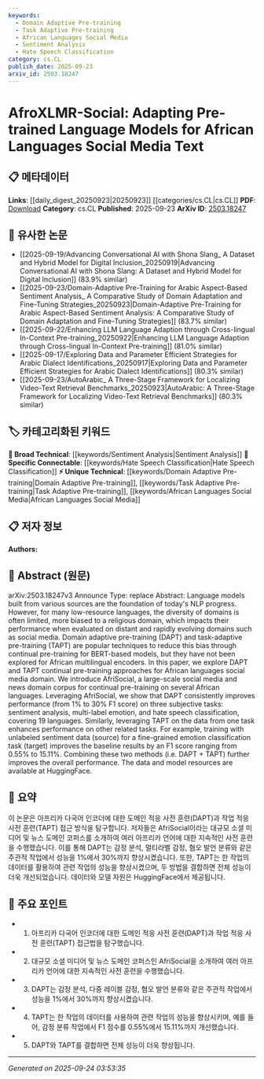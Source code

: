 ```yaml
---
keywords:
  - Domain Adaptive Pre-training
  - Task Adaptive Pre-training
  - African Languages Social Media
  - Sentiment Analysis
  - Hate Speech Classification
category: cs.CL
publish_date: 2025-09-23
arxiv_id: 2503.18247
---
```


<!-- KEYWORD_LINKING_METADATA:
{
  "processed_timestamp": "2025-09-24T03:53:35.186333",
  "vocabulary_version": "1.0",
  "selected_keywords": [
    "Domain Adaptive Pre-training",
    "Task Adaptive Pre-training",
    "African Languages Social Media",
    "Sentiment Analysis",
    "Hate Speech Classification"
  ],
  "rejected_keywords": [],
  "similarity_scores": {
    "Domain Adaptive Pre-training": 0.78,
    "Task Adaptive Pre-training": 0.77,
    "African Languages Social Media": 0.79,
    "Sentiment Analysis": 0.8,
    "Hate Speech Classification": 0.82
  },
  "extraction_method": "AI_prompt_based",
  "budget_applied": true,
  "candidates_json": {
    "candidates": [
      {
        "surface": "Domain Adaptive Pre-training",
        "canonical": "Domain Adaptive Pre-training",
        "aliases": [
          "DAPT"
        ],
        "category": "unique_technical",
        "rationale": "This technique is crucial for improving language model performance in specific domains, enhancing connectivity with domain-specific NLP research.",
        "novelty_score": 0.75,
        "connectivity_score": 0.68,
        "specificity_score": 0.82,
        "link_intent_score": 0.78
      },
      {
        "surface": "Task Adaptive Pre-training",
        "canonical": "Task Adaptive Pre-training",
        "aliases": [
          "TAPT"
        ],
        "category": "unique_technical",
        "rationale": "TAPT is a specialized pre-training approach that links well with task-specific NLP advancements.",
        "novelty_score": 0.72,
        "connectivity_score": 0.65,
        "specificity_score": 0.8,
        "link_intent_score": 0.77
      },
      {
        "surface": "African Languages Social Media",
        "canonical": "African Languages Social Media",
        "aliases": [],
        "category": "unique_technical",
        "rationale": "Focusing on African languages in social media provides unique insights into multilingual NLP challenges.",
        "novelty_score": 0.8,
        "connectivity_score": 0.6,
        "specificity_score": 0.85,
        "link_intent_score": 0.79
      },
      {
        "surface": "Sentiment Analysis",
        "canonical": "Sentiment Analysis",
        "aliases": [],
        "category": "broad_technical",
        "rationale": "A fundamental NLP task that connects to various emotion and opinion mining studies.",
        "novelty_score": 0.45,
        "connectivity_score": 0.85,
        "specificity_score": 0.65,
        "link_intent_score": 0.8
      },
      {
        "surface": "Hate Speech Classification",
        "canonical": "Hate Speech Classification",
        "aliases": [],
        "category": "specific_connectable",
        "rationale": "This task is critical for social media analysis and connects to broader discussions on online safety.",
        "novelty_score": 0.6,
        "connectivity_score": 0.75,
        "specificity_score": 0.78,
        "link_intent_score": 0.82
      }
    ],
    "ban_list_suggestions": [
      "performance",
      "method",
      "experiment"
    ]
  },
  "decisions": [
    {
      "candidate_surface": "Domain Adaptive Pre-training",
      "resolved_canonical": "Domain Adaptive Pre-training",
      "decision": "linked",
      "scores": {
        "novelty": 0.75,
        "connectivity": 0.68,
        "specificity": 0.82,
        "link_intent": 0.78
      }
    },
    {
      "candidate_surface": "Task Adaptive Pre-training",
      "resolved_canonical": "Task Adaptive Pre-training",
      "decision": "linked",
      "scores": {
        "novelty": 0.72,
        "connectivity": 0.65,
        "specificity": 0.8,
        "link_intent": 0.77
      }
    },
    {
      "candidate_surface": "African Languages Social Media",
      "resolved_canonical": "African Languages Social Media",
      "decision": "linked",
      "scores": {
        "novelty": 0.8,
        "connectivity": 0.6,
        "specificity": 0.85,
        "link_intent": 0.79
      }
    },
    {
      "candidate_surface": "Sentiment Analysis",
      "resolved_canonical": "Sentiment Analysis",
      "decision": "linked",
      "scores": {
        "novelty": 0.45,
        "connectivity": 0.85,
        "specificity": 0.65,
        "link_intent": 0.8
      }
    },
    {
      "candidate_surface": "Hate Speech Classification",
      "resolved_canonical": "Hate Speech Classification",
      "decision": "linked",
      "scores": {
        "novelty": 0.6,
        "connectivity": 0.75,
        "specificity": 0.78,
        "link_intent": 0.82
      }
    }
  ]
}
-->

# AfroXLMR-Social: Adapting Pre-trained Language Models for African Languages Social Media Text

## 📋 메타데이터

**Links**: [[daily_digest_20250923|20250923]] [[categories/cs.CL|cs.CL]]
**PDF**: [Download](https://arxiv.org/pdf/2503.18247.pdf)
**Category**: cs.CL
**Published**: 2025-09-23
**ArXiv ID**: [2503.18247](https://arxiv.org/abs/2503.18247)

## 🔗 유사한 논문
- [[2025-09-19/Advancing Conversational AI with Shona Slang_ A Dataset and Hybrid Model for Digital Inclusion_20250919|Advancing Conversational AI with Shona Slang: A Dataset and Hybrid Model for Digital Inclusion]] (83.9% similar)
- [[2025-09-23/Domain-Adaptive Pre-Training for Arabic Aspect-Based Sentiment Analysis_ A Comparative Study of Domain Adaptation and Fine-Tuning Strategies_20250923|Domain-Adaptive Pre-Training for Arabic Aspect-Based Sentiment Analysis: A Comparative Study of Domain Adaptation and Fine-Tuning Strategies]] (83.7% similar)
- [[2025-09-22/Enhancing LLM Language Adaption through Cross-lingual In-Context Pre-training_20250922|Enhancing LLM Language Adaption through Cross-lingual In-Context Pre-training]] (81.0% similar)
- [[2025-09-17/Exploring Data and Parameter Efficient Strategies for Arabic Dialect Identifications_20250917|Exploring Data and Parameter Efficient Strategies for Arabic Dialect Identifications]] (80.3% similar)
- [[2025-09-23/AutoArabic_ A Three-Stage Framework for Localizing Video-Text Retrieval Benchmarks_20250923|AutoArabic: A Three-Stage Framework for Localizing Video-Text Retrieval Benchmarks]] (80.3% similar)

## 🏷️ 카테고리화된 키워드
**🧠 Broad Technical**: [[keywords/Sentiment Analysis|Sentiment Analysis]]
**🔗 Specific Connectable**: [[keywords/Hate Speech Classification|Hate Speech Classification]]
**⚡ Unique Technical**: [[keywords/Domain Adaptive Pre-training|Domain Adaptive Pre-training]], [[keywords/Task Adaptive Pre-training|Task Adaptive Pre-training]], [[keywords/African Languages Social Media|African Languages Social Media]]

## 📋 저자 정보

**Authors:** 

## 📄 Abstract (원문)

arXiv:2503.18247v3 Announce Type: replace 
Abstract: Language models built from various sources are the foundation of today's NLP progress. However, for many low-resource languages, the diversity of domains is often limited, more biased to a religious domain, which impacts their performance when evaluated on distant and rapidly evolving domains such as social media. Domain adaptive pre-training (DAPT) and task-adaptive pre-training (TAPT) are popular techniques to reduce this bias through continual pre-training for BERT-based models, but they have not been explored for African multilingual encoders. In this paper, we explore DAPT and TAPT continual pre-training approaches for African languages social media domain. We introduce AfriSocial, a large-scale social media and news domain corpus for continual pre-training on several African languages. Leveraging AfriSocial, we show that DAPT consistently improves performance (from 1% to 30% F1 score) on three subjective tasks: sentiment analysis, multi-label emotion, and hate speech classification, covering 19 languages. Similarly, leveraging TAPT on the data from one task enhances performance on other related tasks. For example, training with unlabeled sentiment data (source) for a fine-grained emotion classification task (target) improves the baseline results by an F1 score ranging from 0.55% to 15.11%. Combining these two methods (i.e. DAPT + TAPT) further improves the overall performance. The data and model resources are available at HuggingFace.

## 📝 요약

이 논문은 아프리카 다국어 인코더에 대한 도메인 적응 사전 훈련(DAPT)과 작업 적응 사전 훈련(TAPT) 접근 방식을 탐구합니다. 저자들은 AfriSocial이라는 대규모 소셜 미디어 및 뉴스 도메인 코퍼스를 소개하여 여러 아프리카 언어에 대한 지속적인 사전 훈련을 수행했습니다. 이를 통해 DAPT는 감정 분석, 멀티라벨 감정, 혐오 발언 분류와 같은 주관적 작업에서 성능을 1%에서 30%까지 향상시켰습니다. 또한, TAPT는 한 작업의 데이터를 활용하여 관련 작업의 성능을 향상시켰으며, 두 방법을 결합하면 전체 성능이 더욱 개선되었습니다. 데이터와 모델 자원은 HuggingFace에서 제공됩니다.

## 🎯 주요 포인트

- 1. 아프리카 다국어 인코더에 대한 도메인 적응 사전 훈련(DAPT)과 작업 적응 사전 훈련(TAPT) 접근법을 탐구했습니다.
- 2. 대규모 소셜 미디어 및 뉴스 도메인 코퍼스인 AfriSocial을 소개하여 여러 아프리카 언어에 대한 지속적인 사전 훈련을 수행했습니다.
- 3. DAPT는 감정 분석, 다중 레이블 감정, 혐오 발언 분류와 같은 주관적 작업에서 성능을 1%에서 30%까지 향상시켰습니다.
- 4. TAPT는 한 작업의 데이터를 사용하여 관련 작업의 성능을 향상시키며, 예를 들어, 감정 분류 작업에서 F1 점수를 0.55%에서 15.11%까지 개선했습니다.
- 5. DAPT와 TAPT를 결합하면 전체 성능이 더욱 향상됩니다.


---

*Generated on 2025-09-24 03:53:35*
